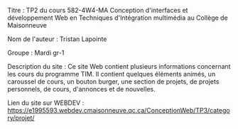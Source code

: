 Titre : TP2 du cours 582-4W4-MA Conception d'interfaces et développement Web en Techniques d'Intégration multimédia au Collège de Maisonneuve

Nom de l'auteur : Tristan Lapointe

Groupe : Mardi gr-1

Description du site : Ce site Web contient plusieurs informations concernant les cours du programme TIM. Il contient quelques éléments animés, un caroussel de cours, un bouton burger, une section de projets, de projets personnels, de cours, d'annonces et de nouvelles.

Lien du site sur WEBDEV : https://e1995593.webdev.cmaisonneuve.qc.ca/ConceptionWeb/TP3/category/projet/